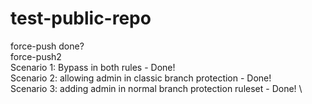 # test-public-repo
force-push done? \
force-push2 \
Scenario 1: Bypass in both rules - Done! \
Scenario 2: allowing admin in classic branch protection - Done! \
Scenario 3: adding admin in normal branch protection ruleset - Done! \
